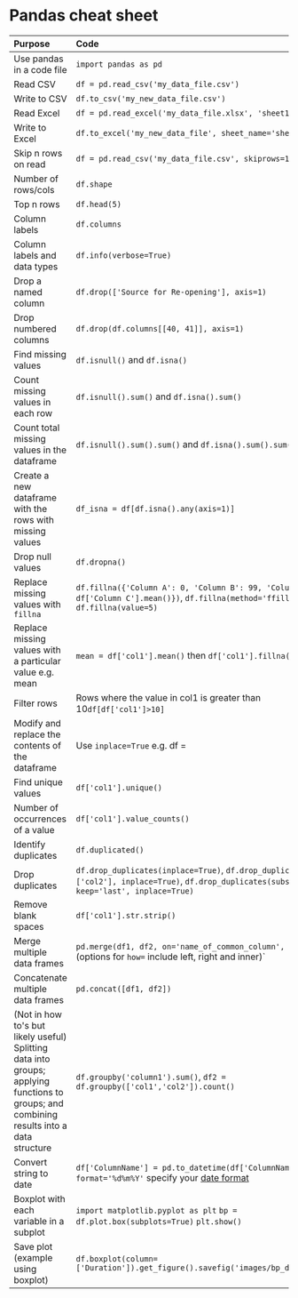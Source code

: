 # Pandas cheat sheet

| Purpose | Code |
| :----- | :----- |
| Use pandas in a code file | `import pandas as pd` |
| Read CSV | `df = pd.read_csv('my_data_file.csv')`  |
| Write to CSV | `df.to_csv('my_new_data_file.csv')` |
| Read Excel | `df = pd.read_excel('my_data_file.xlsx', 'sheet1')`  |
| Write to Excel | `df.to_excel('my_new_data_file', sheet_name='sheet1')` |
| Skip n rows on read | `df = pd.read_csv('my_data_file.csv', skiprows=1)` | 
| Number of rows/cols | `df.shape` |
| Top n rows | `df.head(5)` |
| Column labels | `df.columns` |
| Column labels and data types| `df.info(verbose=True)` |
| Drop a named column | `df.drop(['Source for Re-opening'], axis=1)` |
| Drop numbered columns | `df.drop(df.columns[[40, 41]], axis=1)` |
| Find missing values | `df.isnull()` and `df.isna()` |
| Count missing values in each row | `df.isnull().sum()` and `df.isna().sum()`|
| Count total missing values in the dataframe | `df.isnull().sum().sum()` and `df.isna().sum().sum()` |
| Create a new dataframe with the rows with missing values | `df_isna = df[df.isna().any(axis=1)]` |
| Drop null values | `df.dropna()` |
| Replace missing values with `fillna` | `df.fillna({'Column A': 0, 'Column B': 99, 'Column C': df['Column C'].mean()})`, `df.fillna(method='ffill', axis=1)`, `df.fillna(value=5)`  |
| Replace missing values with a particular value e.g. mean | `mean = df['col1'].mean()` then `df['col1'].fillna(mean)` |
| Filter rows | Rows where the value in col1 is greater than 10`df[df['col1']>10]` |
| Modify and replace the contents of the dataframe | Use `inplace=True` e.g. df =   |
| Find unique values | `df['col1'].unique()` |
| Number of occurrences of a value | `df['col1'].value_counts()` |
| Identify duplicates | `df.duplicated()` |
| Drop duplicates | `df.drop_duplicates(inplace=True)`, `df.drop_duplicates(subset=['col2'], inplace=True)`, `df.drop_duplicates(subset=['col2'], keep='last', inplace=True)` |
| Remove blank spaces | `df['col1'].str.strip()` |
| Merge multiple data frames | `pd.merge(df1, df2, on='name_of_common_column', how='outer'` (options for `how=` include left, right and inner)` |
| Concatenate multiple data frames | `pd.concat([df1, df2])` |
| (Not in how to's but likely useful) Splitting data into groups; applying functions to groups; and combining results into a data structure | `df.groupby('column1').sum()`, `df2 = df.groupby(['col1','col2']).count()` |
| Convert string to date | `df['ColumnName'] = pd.to_datetime(df['ColumnName'], format='%d%m%Y'` specify your [date format](https://docs.python.org/3/library/datetime.html#strftime-and-strptime-format-codes) |
| Boxplot with each variable in a subplot | `import matplotlib.pyplot as plt` `bp = df.plot.box(subplots=True)` `plt.show()` |
| Save plot (example using boxplot) | `df.boxplot(column=['Duration']).get_figure().savefig('images/bp_duration.png')` |